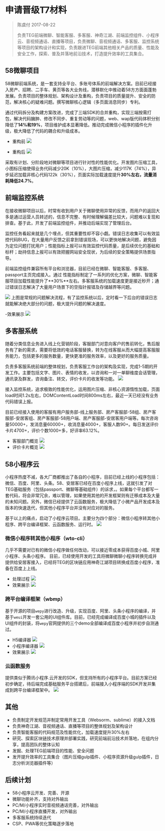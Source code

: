 
# 申请晋级T7材料

> 陈虞付 2017-08-22
> 
> 负责TEG前端微聊、智能客服、多客服、神奇江湖、前端监控组件、小程序云、音视频通话、直播等项目，负责微聊、音视频通话、多客服、监控系统等项目的架构设计和实现，负责跟进TEG前端其他相关产品的质量、性能及安全工作，探索、普及并落地前沿技术，打造提升效率的工具集合。

## 58微聊项目
58微聊前端系统，是一套支持全平台、多账号体系的前端解决方案。目前已经接入房产、招聘、二手车、黄页等各大业务线，潜移默化中推动着58方方面面蓬勃发展。负责项目的整体规划、架构设计及重构，负责项目的质量提升、安全的防范，解决核心的疑难问题。撰写微聊核心逻辑（多页面消息同步）专利。

通过代码拆分及构建方案改进，完成了三端SDK的合并重构，实现三端按需打包，解决代码臃肿、修改不同步、重复劳动等的问题，web、wap版代码体积分别降低了**14%**和**19%**，项目维护成本显著降低。推动完成微信小程序的插件化升级，极大降低了代码的耦合和升级成本。

- 重构前
![](https://fulme.github.io/preview/7/im-pre.png)

- 重构后
![](https://fulme.github.io/preview/7/im-after.png)

采取有计划、分阶段地对微聊等项目进行针对性的性能优化。开发图片压缩工具，小图标压缩使得业务代码减少20K（10%），大图片压缩，减少117K（74%），异步延迟加载非核心代码122k（30%），页面实际加载速度提升**30%**左右，流量消耗降低**24.7%**。

## 前端监控系统
在接收微聊项目以后，时常有收到用户关于微聊使用异常的反馈，而用户的返回大多是通过运营人员转述的，信息不完整、有时候理解偏差比较大，问题难以复现和排查。基于此，开发了前端监控组件，并推动后端实现了管理后台。

监控任务看起来就是几个埋点，但其重要性却不容小觑。错误日志收集可以有效监控代码BUG，在大量用户反馈之前拿到错误现场，可以更快地解决问题，避免因为定位问题打扰用户；性能指标上报可以有效监控代码质量，是后续优化的基础和标杆；劫持信息上报可以有效把握网站安全现状，为后续的安全策略提供场景指导。

前端监控组件兼容所有平台和浏览器，目前已经在微聊、智能客服、多客服、passport主页完成接入。通过
性能指标制定了一系列的优化方案，微聊、智能客服项目加载性能提升了**30%**左右。多客服系统的加载速度更是接近秒开；通过错误日志解决了大量用户场景下的空指针报错及存储越界等问题。

![](https://fulme.github.io/preview/7/monitor.png)
上图是常规的问题解决流程，有了监控系统以后，定时看一下后台的错误日志就能解决绝大部分的问题，极大提升问题的解决速度。

-效果展示
![](https://fulme.github.io/preview/7/load.png)

## 多客服系统
随着分类信息业务进入线上化营销阶段，客服部门对意向客户的售前转化，售后服务有了新的需求，需要将低效的电话客服替换，转为在线客服从而大幅提高客服服务能力，包括更多的服务数量，更快更准的服务效率，以及更好的服务质量。

负责多客服系统前端的整体规划，负责客服工作台的架构及实现，完成1-5期的开发工作。主要包括文字、图片、表情的收发，以咨询和一对一单聊维度会话管理，通讯录及群发，咨询备注、转交，评价卡片的收发等功能。
![](https://fulme.github.io/preview/7/service-structure.png)

接入监控系统，追求极致的性能优化，运用图片压缩、非核心资源惰性加载，页面load时间1.2s左右，DOMContentLoad时间800ms左右，最近一天已经没有业务代码错误上报。

目前已经接入使用的客服有用户服务部-线上服务部、房产客服部-58组、房产客服部-安居客组、房产客服部-58用户端、房产客服部-安居客用户端等。每次咨询量50000+，发消息量60000+，收消息量4000+，客服人数90+。每日发送评价卡片4700+，评价个数1000+多，好评率63.12%。
- 客服部门概览
![](https://fulme.github.io/preview/7/kefu.png)
- 评价卡片概览
![](https://fulme.github.io/preview/7/evaluate.png)

## 58小程序云
小程序热度不减，各大厂商都推出了各自的小程序，目前已经上线的小程序包括：微信、百度、阿里、头条。58、安居客已经在百度小程序上线，这就引发了对TEG基础服务（包括passport、微聊等基础组件）的诉求，。如果每个平台都写一套代码，将会非常冗余，难以管理，如果使用其他的开发框架则有迁移成本及大量的未知问题。另外，微信已经提供了云函数服务，极大降低了小微产品开发成本及版本的快速迭代，但其他小程序平台并没有对应对的服务。

基于以上的痛点，启动了小程序云项目。主要分为四个部分：微信小程序转其他小程序、跨平台编译框架、云函数服务、运行时。
![](https://fulme.github.io/preview/7/yun.png)

### 微信小程序转其他小程序（wto-cli）
几乎不需要对已有的微信小程序做任何改动，可以接近零成本获得百度小城、阿里小程序、头条小程序。
目前，已经使用开发的工具将微聊微聊小程序转换完成并提供给安居客接入，已经将TEG的区块链应用神奇江湖项目转换成百度小程序，准备在百度上上线。
- 处理过程
![](https://fulme.github.io/preview/7/wto-cli.png)
- 效果展示
![](https://fulme.github.io/preview/7/wto-mg.png)

### 跨平台编译框架（wbmp）
基于开源的项目`wepy`进行改造、升级，实现百度、阿里、头条小程序的编译，并基于`weui`开发一套公用的UI组件库。目前，已经完成编译成百度小城的插件以及UI组件的封装，将`wepy`官网提供的三个demo全部编译成百度小程序并初步自测通过。
- H5编译器
![](https://fulme.github.io/preview/7/wepy-web-compiler.png)
- 小程序编译器
![](https://fulme.github.io/preview/7/wepe-app-compiler.png)
- 效果展示
![](https://fulme.github.io/preview/7/wbmp-demo.png)

### 云函数服务
提供类似于腾讯小程序.云开发的SDK，但支持所有的小程序平台。目前方案已经初步确定，待后端完成基础服务平台搭建后，前端接入小程序端的SDK开发并集成到跨平台编译框架中。
![](https://fulme.github.io/preview/7/faas.png)

## 其他
- 负责制定开发规范并制定常用开发工具（Websorm、sublime）的接入文档
- 负责神奇江湖、音视频通话、直播等项目的整体规划及架构设计
- 负责智能客服的代码规范及性能优化，加载速度提升30%左右
- 研究、探索区块链技术原理并部署实践，研究前端前沿技术并落地，在组内分享，提高团队的整体认知
- 发掘、处理TEG前端项目的性能、安全问题
- 发开提升效率的工具集合（图片压缩gulp插件、小程序资源升级gulp插件，日志分析浏览器插件等）

## 后续计划
- 58小程序云开发、完善、开源
- 微聊功能补齐，支持对外输出
- PC/M/小程序实时音视频通话完善，对外输出
- PC/M/小程序直播开发，对外输出
- 多客服系统持续迭代
- CSP、PWA等优化策略逐步落地
